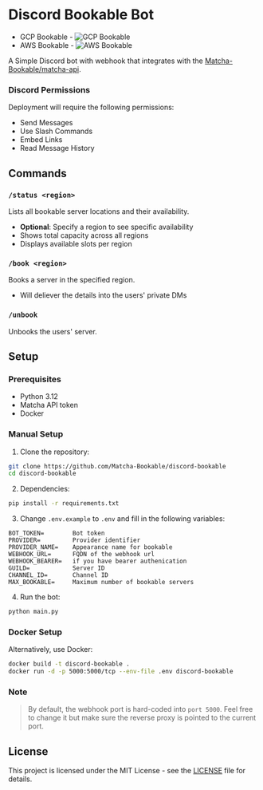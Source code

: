 # Discord Bookable Bot
- GCP Bookable - ![GCP Bookable](https://status.matcha-bookable.com/api/badge/12/status)
- AWS Bookable - ![AWS Bookable](https://status.matcha-bookable.com/api/badge/4/status)

A Simple Discord bot with webhook that integrates with the [Matcha-Bookable/matcha-api](https://github.com/Matcha-Bookable/matcha-api).

### Discord Permissions

Deployment will require the following permissions:
- Send Messages
- Use Slash Commands
- Embed Links
- Read Message History

## Commands

### `/status <region>`
Lists all bookable server locations and their availability.
- **Optional**: Specify a region to see specific availability
- Shows total capacity across all regions
- Displays available slots per region

### `/book <region>`
Books a server in the specified region.
- Will deliever the details into the users' private DMs

### `/unbook`
Unbooks the users' server.


## Setup

### Prerequisites
- Python 3.12
- Matcha API token
- Docker

### Manual Setup

1. Clone the repository:
```bash
git clone https://github.com/Matcha-Bookable/discord-bookable
cd discord-bookable
```

2. Dependencies:
```bash
pip install -r requirements.txt
```

3. Change `.env.example` to `.env` and fill in the following variables:
```
BOT_TOKEN=        Bot token                             
PROVIDER=         Provider identifier                   
PROVIDER_NAME=    Appearance name for bookable          
WEBHOOK_URL=      FQDN of the webhook url               
WEBHOOK_BEARER=   if you have bearer authenication      
GUILD=            Server ID                             
CHANNEL_ID=       Channel ID                            
MAX_BOOKABLE=     Maximum number of bookable servers    
```
4. Run the bot:
```bash
python main.py
```

### Docker Setup

Alternatively, use Docker:

```bash
docker build -t discord-bookable .
docker run -d -p 5000:5000/tcp --env-file .env discord-bookable
```

### Note
> By default, the webhook port is hard-coded into `port 5000`. Feel free to change it but make sure the reverse proxy is pointed to the current port. 


## License
This project is licensed under the MIT License - see the [LICENSE](LICENSE) file for details.
